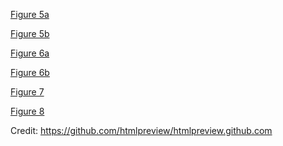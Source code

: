 

<a href="http://htmlpreview.github.io/?https://github.com/WamdamProject/WaMDaM_UseCases/blob/master/UseCases_files/7Figures_HTML/2.2Identify_aggregate_TimeSeriesValues.html" target="_blank"> Figure 5a </a> 

<a href="http://htmlpreview.github.io/?https://github.com/WamdamProject/WaMDaM_UseCases/blob/master/UseCases_files/7Figures_HTML/2.2bIdentify_aggregate_TimeSeriesValues.html" target="_blank"> Figure 5b </a> 


<a href="http://htmlpreview.github.io/?https://github.com/WamdamProject/WaMDaM_UseCases/blob/master/UseCases_files/7Figures_HTML/2.3Identify_SeasonalValues.html
" target="_blank"> Figure 6a </a>

<a href="http://htmlpreview.github.io/?https://github.com/WamdamProject/WaMDaM_UseCases/blob/master/UseCases_files/7Figures_HTML/2.4_plotcdf.html
" target="_blank"> Figure 6b </a>

<a href="http://htmlpreview.github.io/?https://github.com/WamdamProject/WaMDaM_UseCases/blob/master/UseCases_files/7Figures_HTML/UseCase2.2_identifyDemandSites_TimeSeriesValues.html
" target="_blank"> Figure 7 </a>


<a href="http://htmlpreview.github.io/?https://github.com/WamdamProject/WaMDaM_UseCases/blob/master/UseCases_files/7Figures_HTML/UseCase2.3_HyrumReservoir_Curves.html
" target="_blank"> Figure 8 </a>


Credit: https://github.com/htmlpreview/htmlpreview.github.com
